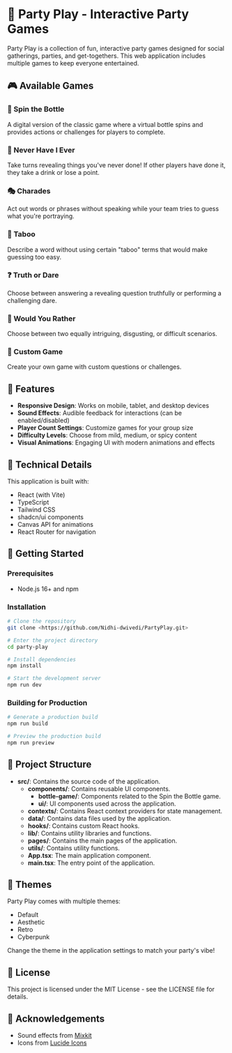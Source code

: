 # 🎉 Party Play - Interactive Party Games

Party Play is a collection of fun, interactive party games designed for social gatherings, parties, and get-togethers. This web application includes multiple games to keep everyone entertained.

## 🎮 Available Games

### 🍾 Spin the Bottle
A digital version of the classic game where a virtual bottle spins and provides actions or challenges for players to complete.

### 🤔 Never Have I Ever
Take turns revealing things you've never done! If other players have done it, they take a drink or lose a point.

### 🎭 Charades
Act out words or phrases without speaking while your team tries to guess what you're portraying.

### 💬 Taboo
Describe a word without using certain "taboo" terms that would make guessing too easy.

### ❓ Truth or Dare
Choose between answering a revealing question truthfully or performing a challenging dare.

### 🤷 Would You Rather
Choose between two equally intriguing, disgusting, or difficult scenarios.

### 🎲 Custom Game
Create your own game with custom questions or challenges.

## 📱 Features

- **Responsive Design**: Works on mobile, tablet, and desktop devices
- **Sound Effects**: Audible feedback for interactions (can be enabled/disabled)
- **Player Count Settings**: Customize games for your group size
- **Difficulty Levels**: Choose from mild, medium, or spicy content 
- **Visual Animations**: Engaging UI with modern animations and effects

## 🔧 Technical Details

This application is built with:

- React (with Vite)
- TypeScript
- Tailwind CSS
- shadcn/ui components
- Canvas API for animations
- React Router for navigation

## 🚀 Getting Started

### Prerequisites
- Node.js 16+ and npm

### Installation

```bash
# Clone the repository
git clone <https://github.com/Nidhi-dwivedi/PartyPlay.git>

# Enter the project directory
cd party-play

# Install dependencies
npm install

# Start the development server
npm run dev
```

### Building for Production

```bash
# Generate a production build
npm run build

# Preview the production build
npm run preview
```

## 📁 Project Structure

- **src/**: Contains the source code of the application.
  - **components/**: Contains reusable UI components.
    - **bottle-game/**: Components related to the Spin the Bottle game.
    - **ui/**: UI components used across the application.
  - **contexts/**: Contains React context providers for state management.
  - **data/**: Contains data files used by the application.
  - **hooks/**: Contains custom React hooks.
  - **lib/**: Contains utility libraries and functions.
  - **pages/**: Contains the main pages of the application.
  - **utils/**: Contains utility functions.
  - **App.tsx**: The main application component.
  - **main.tsx**: The entry point of the application.

## 🎨 Themes

Party Play comes with multiple themes:
- Default
- Aesthetic
- Retro
- Cyberpunk

Change the theme in the application settings to match your party's vibe!

## 📄 License

This project is licensed under the MIT License - see the LICENSE file for details.

## 👏 Acknowledgements

- Sound effects from [Mixkit](https://mixkit.co/)
- Icons from [Lucide Icons](https://lucide.dev/)
